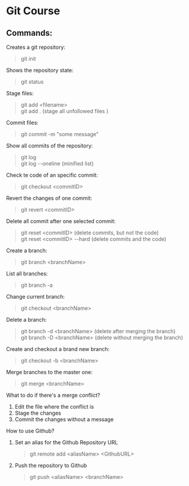 # Git Course

## Commands:

Creates a git repository:

> git init

Shows the repository state:

> git status

Stage files:

> git add \<filename\>\
> git add . (stage all unfollowed files )

Commit files:

> git commit -m "some message"

Show all commits of the repository:

> git log\
> git log --oneline (minified list)

Check te code of an specific commit:

> git checkout \<commitID\>

Revert the changes of one commit:

> git revert \<commitID\>

Delete all commit after one selected commit:

> git reset \<commitID\> (delete commits, but not the code)\
> git reset \<commitID\> --hard (delete commits and the code)

Create a branch:

> git branch \<branchName\>

List all branches:

> git branch -a

Change current branch:

> git checkout \<branchName\>

Delete a branch:

> git branch -d \<branchName\> (delete after merging the branch)\
> git branch -D \<branchName\> (delete without merging the branch)

Create and checkout a brand new branch:

> git checkout -b \<branchName\>

Merge branches to the master one:

> git merge \<branchName\>

What to do if there's a merge conflict?

1. Edit the file where the conflict is
2. Stage the changes
3. Commit the changes without a message

How to use Github?

1. Set an alias for the Github Repository URL

   > git remote add \<aliasName\> \<GithubURL\>

2. Push the repository to Github
   > git push \<aliasName\> \<branchName\>
